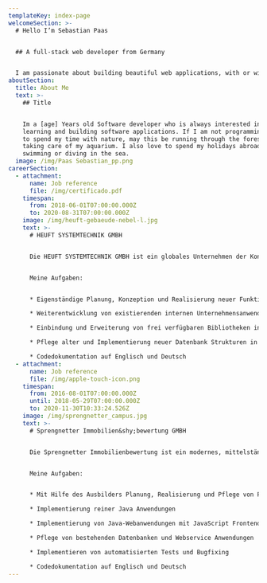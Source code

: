```yaml
---
templateKey: index-page
welcomeSection: >-
  # Hello I’m Sebastian Paas


  ## A full-stack web developer from Germany


  I am passionate about building beautiful web applications, with or withour animations. But I don't just play with JavaScript and CSS. Find out what else I already know on my [Technology Radar](/#skills). Everything else I can learn on the fly.
aboutSection:
  title: About Me
  text: >- 
    ## Title


    Im a [age] Years old Software developer who is always interested in
    learning and building software applications. If I am not programming, I like
    to spend my time with nature, may this be running through the forest or
    taking care of my aquarium. I also love to spend my holidays abroad,
    swimming or diving in the sea.
  image: /img/Paas Sebastian_pp.png
careerSection:
  - attachment:
      name: Job reference
      file: /img/certificado.pdf
    timespan:
      from: 2018-06-01T07:00:00.000Z
      to: 2020-08-31T07:00:00.000Z
    image: /img/heuft-gebaeude-nebel-l.jpg
    text: >-
      # HEUFT SYSTEMTECHNIK GMBH


      Die HEUFT SYSTEMTECHNIK GMBH ist ein globales Unternehmen der Kontroll- und Inspektionstechnick für die Getränke-, Food und Pharmaindustrie. Ihre Geräte stellen sicher, dass Gefahren, wie beispielsweise Fremdkörper, im Abfüllvorgang identifiziert werden und fehlerhafter Behältnisse sicher ausgeleitet werden, sodass nur einwandfreie Produkte in den Handel gelangen. An diesem Ziel der Verbrauchersicherheit arbeitet HEUFT mit über 1.200 Mitarbeitern an 19 Standorten weltweit.


      Meine Aufgaben:


      * Eigenständige Planung, Konzeption und Realisierung neuer Funktionen in interne Unternehmensanwendungen

      * Weiterentwicklung von existierenden internen Unternehmensanwendungen in Java und JavaScript 

      * Einbindung und Erweiterung von frei verfügbaren Bibliotheken in bestehende Anwendungen

      * Pflege alter und Implementierung neuer Datenbank Strukturen in Postgres und Apache Solr

      * Codedokumentation auf Englisch und Deutsch
  - attachment:
      name: Job reference
      file: /img/apple-touch-icon.png
    timespan:
      from: 2016-08-01T07:00:00.000Z
      until: 2018-05-29T07:00:00.000Z
      to: 2020-11-30T10:33:24.526Z
    image: /img/sprengnetter_campus.jpg
    text: >-
      # Sprengnetter Immobilien&shy;bewertung GMBH


      Die Sprengnetter Immobilienbewertung ist ein modernes, mittelständisches Unternehmen mit rund 250 Mitarbeiterinnen und Mitarbeitern. Mit einer Markterfahrung von fast 40 Jahren gehört Sprengnetter zu den bedeutendsten Kompetenzstellen des deutschen Immobilienbewertunswesens. Unser Komplettangebot rund um die Immobilientbewertung ist einzigartig in Europa und umfasst Gutachten- und Bewertungsdienstleistungen, Beratungsservice, Softwarelösungen, Fachliteratur, Marktforschung, Aus- und Weiterbildung inkl. Sachverständigen Zertifizierung nach ISO 17024. Die großen Spieler der deutschen und internationalen Kreditwirtschaft sowie viele Tausend einzelne Akteure der Immobilienwirtschaft vertauen auf unsere Lösungen. Das Unternehmen verfügt über mehrere Niederlassungen in Deutschland und ist auch in Österreich aktiv.


      Meine Aufgaben:


      * Mit Hilfe des Ausbilders Planung, Realisierung und Pflege von Projekten

      * Implementierung reiner Java Anwendungen

      * Implementierung von Java-Webanwendungen mit JavaScript Frontend

      * Pflege von bestehenden Datenbanken und Webservice Anwendungen

      * Implementieren von automatisierten Tests und Bugfixing

      * Codedokumentation auf Englisch und Deutsch
---
```

